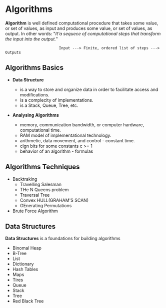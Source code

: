 # Algorithms

**Algorithm** is well defined computational procedure that takes some value, or set of values, as input and produces some value, or set of values, as output. In other words: "*It'a sequece of computational steps that transform the input into the output.*"

                            Input ---> Finite, ordered list of steps ---> Outputs

## Algorithms Basics

- **Data Structure**
  - is a way to store and organize data in order to facilitate access and modifications.
  - is a complecity of implementations.
  - is a Stack, Queue, Tree, etc.

- **Analysing Algorithms**
  - memory, communication bandwidth, or computer hardware, computational time.
  - RAM model of implementational technology.
  - arithmetic, data movement, and control - constant time.
  - clgn bits for some constants c >= 1
  - behavior of an algorithm - formulas
 
## Algorithms Techniques

- Backtraking
  - Travelling Salesman
  - THe N Queens problem
  - Traversal Tree
  - Convex HULL(GRAHAM'S SCAN)
  - GEnerating Permutations
- Brute Force Algorithm

## Data Structures

**Data Structures** is a foundations for building algorithms

- Binomal Heap
- B-Tree
- List
- Dictionary
- Hash Tables
- Maps
- Tires
- Queue
- Stack
- Tree
- Red Black Tree
